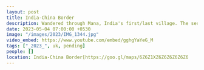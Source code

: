```yaml
---
layout: post
title: India-China Border
description: Wandered through Mana, India's first/last village. The serene walk, surrounded by majestic mountains 🏔️, led to the Indo-China border. A surreal blend of nature's grandeur and cultural richness. 🚶‍♂️✨
date: 2023-05-04 07:00:00 +0530
image: "/images/2023/IMG_1344.jpg"
video_embed: https://www.youtube.com/embed/gghgYaYeG_M
tags: ["_2023_", uk, pending]
people: []
location: India-China Border[https://goo.gl/maps/6Z6Z1XZ6Z6Z6Z6Z6Z6
---
```


